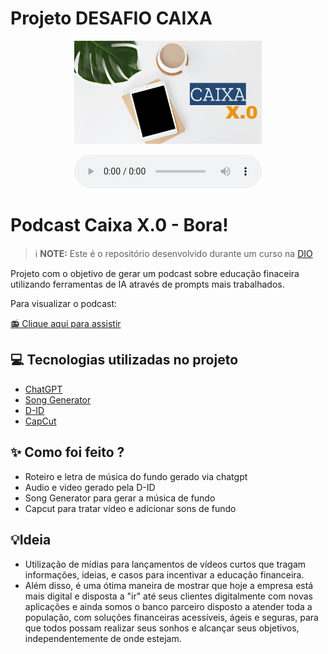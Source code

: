 # Projeto DESAFIO CAIXA
<p align="center">
<img 
    src="./capa2.png"
    width="300"
/>
</p>


<p align="center">

</p>

<div align="center">
    <audio src="output/podcast_editado.MP3" controls title="Podcast editado"></audio>
</div>

# Podcast Caixa X.0 - Bora!


 > ℹ️ **NOTE:** Este é o repositório desenvolvido durante um curso na [DIO](https://dio.me)

Projeto com o objetivo de gerar um podcast sobre educação finaceira utilizando ferramentas de IA através de prompts mais trabalhados.

Para visualizar o podcast:

<a href="https://github.com/nadia-noda/desafiocaixa/raw/refs/heads/main/desafiored.mp4" title="View podcast now">📻 Clique aqui para assistir</a>

## 💻 Tecnologias utilizadas no projeto

- [ChatGPT](https://chat.openai.com/) 
- [Song Generator](https://songgenerator.io)
- [D-ID](https://studio.d-id.com/)
- [CapCut](https://www.capcut.com/pt-br/)

## ✨ Como foi feito ?

- Roteiro e letra de música do fundo gerado via chatgpt
- Audio e video gerado pela D-ID
- Song Generator para gerar a música de fundo
- Capcut para tratar vídeo e adicionar sons de fundo

## 💡Ideia

-    Utilização de mídias para lançamentos de vídeos curtos que tragam informações, ideias, e casos para incentivar a educação financeira.
-    Além disso, é uma ótima maneira de mostrar que hoje a empresa está mais digital e disposta a "ir" até seus clientes digitalmente com novas aplicações e ainda somos o banco parceiro disposto a atender toda a população, com soluções financeiras acessíveis, ágeis e seguras, para que todos possam realizar seus sonhos e alcançar seus objetivos, independentemente de onde estejam.




